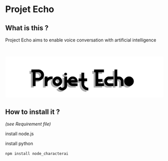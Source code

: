# Projet Echo

## What is this ?

Project Echo aims to enable voice conversation with artificial intelligence

<br>

![logo du projet Echo](https://github.com/MrCarambole/Echo/blob/main/logomini.jpg)

## How to install it ?
*(see Requirement file)*

install node.js

install python

`npm install node_characterai`

